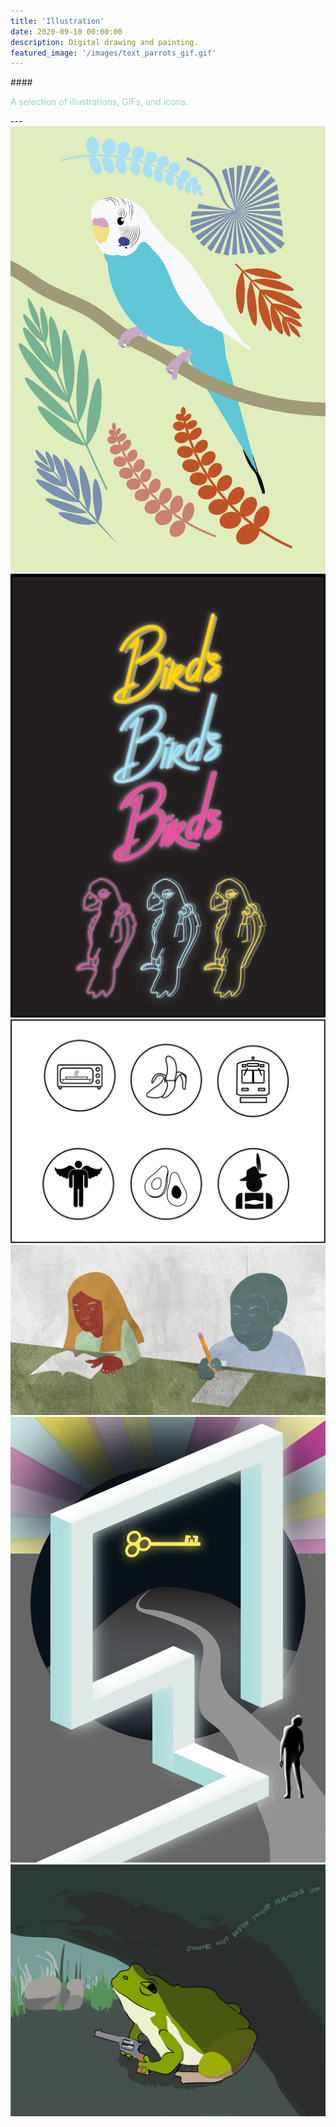 ```yaml
---
title: 'Illustration'
date: 2020-09-10 00:00:00
description: Digital drawing and painting.
featured_image: '/images/text_parrots_gif.gif'
---
```


<body>
#### <p style="color:#92D4CD";> A selection of illustrations, GIFs, and icons. </p>
</body>
---

<div class="gallery" data-columns="3">
	<img src="/images/parakeet_illustration-01.png">
	<img src="/images/text_parrots_gif.gif">
	<img src="/images/idio_icons.png">
	<img src="/images/school_children-02.png">
	<img src="/images/retro_pool_prog-02-01.png">
	<img src="/images/handsupfrog.PNG">
</div>
